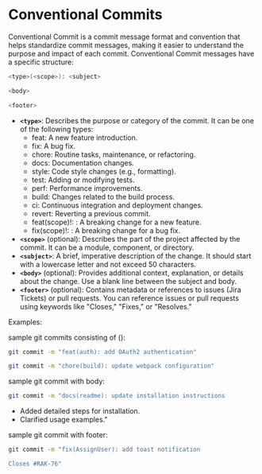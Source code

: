 # Conventional Commits

Conventional Commit is a commit message format and convention that helps standardize commit messages, making it easier to understand the purpose and impact of each commit.
Conventional Commit messages have a specific structure:

```bash
<type>(<scope>): <subject>

<body>

<footer>
```

- **`<type>`**: Describes the purpose or category of the commit. It can be one of the following types:
  - feat: A new feature introduction.
  - fix: A bug fix.
  - chore: Routine tasks, maintenance, or refactoring.
  - docs: Documentation changes.
  - style: Code style changes (e.g., formatting).
  - test: Adding or modifying tests.
  - perf: Performance improvements.
  - build: Changes related to the build process.
  - ci: Continuous integration and deployment changes.
  - revert: Reverting a previous commit.
  - feat(scope)!: <subject>: A breaking change for a new feature.
  - fix(scope)!: <subject>: A breaking change for a bug fix.
- **`<scope>`** (optional): Describes the part of the project affected by the commit. It can be a module, component, or directory.
- **`<subject>`**: A brief, imperative description of the change. It should start with a lowercase letter and not exceed 50 characters.
- **`<body>`** (optional): Provides additional context, explanation, or details about the change. Use a blank line between the subject and body.
- **`<footer>`** (optional): Contains metadata or references to issues (Jira Tickets) or pull requests. You can reference issues or pull requests using keywords like "Closes," "Fixes," or "Resolves."

Examples:

sample git commits consisting of <type>(<scope>): <subject>

```bash
git commit -m "feat(auth): add OAuth2 authentication"

git commit -m "chore(build): update webpack configuration"
```

sample git commit with body:

```bash
git commit -m "docs(readme): update installation instructions
```

- Added detailed steps for installation.
- Clarified usage examples."

sample git commit with footer:

```bash
git commit -m "fix(AssignUser): add toast notification

Closes #RAK-76"
```
